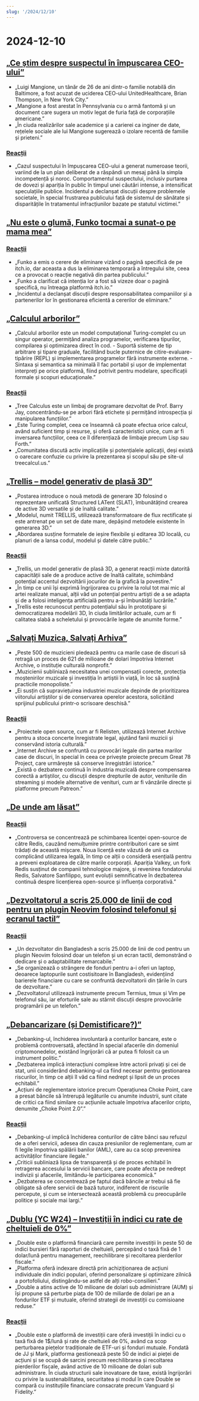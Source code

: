 ```yaml
---
slug: '/2024/12/10'
---
```


# 2024-12-10

## [„Ce știm despre suspectul în împușcarea CEO-ului”](https://www.bbc.com/news/articles/cp9nxee2r0do)

- „Luigi Mangione, un tânăr de 26 de ani dintr-o familie notabilă din Baltimore, a fost acuzat de uciderea CEO-ului UnitedHealthcare, Brian Thompson, în New York City.”
- „Mangione a fost arestat în Pennsylvania cu o armă fantomă și un document care sugera un motiv legat de furia față de corporațiile americane.”
- „În ciuda realizărilor sale academice și a carierei ca inginer de date, rețelele sociale ale lui Mangione sugerează o izolare recentă de familie și prieteni.”

### [Reacții](https://news.ycombinator.com/item?id=42370622)

- „Cazul suspectului în împușcarea CEO-ului a generat numeroase teorii, variind de la un plan deliberat de a răspândi un mesaj până la simpla incompetență și noroc. Comportamentul suspectului, inclusiv purtarea de dovezi și apariția în public în timpul unei căutări intense, a intensificat speculațiile publice. Incidentul a declanșat discuții despre problemele societale, în special frustrarea publicului față de sistemul de sănătate și disparitățile în tratamentul infracțiunilor bazate pe statutul victimei.”

## [„Nu este o glumă, Funko tocmai a sunat-o pe mama mea”](https://twitter.com/itchio/status/1866239798924763227)

### [Reacții](https://news.ycombinator.com/item?id=42371481)

- „Funko a emis o cerere de eliminare vizând o pagină specifică de pe itch.io, dar aceasta a dus la eliminarea temporară a întregului site, ceea ce a provocat o reacție negativă din partea publicului.”
- „Funko a clarificat că intenția lor a fost să vizeze doar o pagină specifică, nu întreaga platformă itch.io.”
- „Incidentul a declanșat discuții despre responsabilitatea companiilor și a partenerilor lor în gestionarea eficientă a cererilor de eliminare.”

## [„Calculul arborilor”](https://treecalcul.us/)

- „Calculul arborilor este un model computațional Turing-complet cu un singur operator, permițând analiza programelor, verificarea tipurilor, compilarea și optimizarea direct în cod. - Suportă sisteme de tip arbitrare și tipare graduale, facilitând bucle puternice de citire-evaluare-tipărire (REPL) și implementarea programelor fără instrumente externe. - Sintaxa și semantica sa minimală îl fac portabil și ușor de implementat interpreți pe orice platformă, fiind potrivit pentru modelare, specificații formale și scopuri educaționale.”

### [Reacții](https://news.ycombinator.com/item?id=42373437)

- „Tree Calculus este un limbaj de programare dezvoltat de Prof. Barry Jay, concentrându-se pe arbori fără etichete și permițând introspecția și manipularea funcțiilor.”
- „Este Turing complet, ceea ce înseamnă că poate efectua orice calcul, având suficient timp și resurse, și oferă caracteristici unice, cum ar fi inversarea funcțiilor, ceea ce îl diferențiază de limbaje precum Lisp sau Forth.”
- „Comunitatea discută activ implicațiile și potențialele aplicații, deși există o oarecare confuzie cu privire la prezentarea și scopul său pe site-ul treecalcul.us.”

## [„Trellis – model generativ de plasă 3D”](https://trellis3d.github.io/)

- „Postarea introduce o nouă metodă de generare 3D folosind o reprezentare unificată Structured LATent (SLAT), îmbunătățind crearea de active 3D versatile și de înaltă calitate.”
- „Modelul, numit TRELLIS, utilizează transformatoare de flux rectificate și este antrenat pe un set de date mare, depășind metodele existente în generarea 3D.”
- „Abordarea susține formatele de ieșire flexibile și editarea 3D locală, cu planuri de a lansa codul, modelul și datele către public.”

### [Reacții](https://news.ycombinator.com/item?id=42369476)

- „Trellis, un model generativ de plasă 3D, a generat reacții mixte datorită capacității sale de a produce active de înaltă calitate, schimbând potențial accentul dezvoltării jocurilor de la grafică la povestire.”
- „În timp ce unii își exprimă îngrijorarea cu privire la rolul tot mai mic al artei realizate manual, alții văd un potențial pentru artiști de a se adapta și de a folosi inteligența artificială pentru a-și îmbunătăți lucrările.”
- „Trellis este recunoscut pentru potențialul său în prototipare și democratizarea modelării 3D, în ciuda limitărilor actuale, cum ar fi calitatea slabă a scheletului și provocările legate de anumite forme.”

## [„Salvați Muzica, Salvați Arhiva”](https://www.savethearchive.com/)

- „Peste 500 de muzicieni pledează pentru ca marile case de discuri să retragă un proces de 621 de milioane de dolari împotriva Internet Archive, o instituție culturală nonprofit.”
- „Muzicienii subliniază necesitatea unei compensații corecte, protecția moștenirilor muzicale și investiția în artiștii în viață, în loc să susțină practicile monopoliste.”
- „Ei susțin că supraviețuirea industriei muzicale depinde de prioritizarea viitorului artiștilor și de conservarea operelor acestora, solicitând sprijinul publicului printr-o scrisoare deschisă.”

### [Reacții](https://news.ycombinator.com/item?id=42373098)

- „Proiectele open source, cum ar fi Relisten, utilizează Internet Archive pentru a stoca concerte înregistrate legal, ajutând fanii muzicii și conservând istoria culturală.”
- „Internet Archive se confruntă cu provocări legale din partea marilor case de discuri, în special în ceea ce privește proiecte precum Great 78 Project, care urmărește să conserve înregistrări istorice.”
- „Există o dezbatere continuă în industria muzicală despre compensarea corectă a artiștilor, cu discuții despre drepturile de autor, veniturile din streaming și modele alternative de venituri, cum ar fi vânzările directe și platforme precum Patreon.”

## [„De unde am lăsat”](https://antirez.com/news/144)

### [Reacții](https://news.ycombinator.com/item?id=42378488)

- „Controversa se concentrează pe schimbarea licenței open-source de către Redis, cauzând nemulțumire printre contribuitori care se simt trădați de această mișcare. Noua licență este văzută de unii ca complicând utilizarea legală, în timp ce alții o consideră esențială pentru a preveni exploatarea de către marile corporații. Apariția Valkey, un fork Redis susținut de companii tehnologice majore, și revenirea fondatorului Redis, Salvatore Sanfilippo, sunt evoluții semnificative în dezbaterea continuă despre licențierea open-source și influența corporativă.”

## [„Dezvoltatorul a scris 25.000 de linii de cod pentru un plugin Neovim folosind telefonul și ecranul tactil”](https://old.reddit.com/r/neovim/comments/1h7vhmg/bro_been_developing_his_2k_star_plugin_on_a/)

### [Reacții](https://news.ycombinator.com/item?id=42374823)

- „Un dezvoltator din Bangladesh a scris 25.000 de linii de cod pentru un plugin Neovim folosind doar un telefon și un ecran tactil, demonstrând o dedicare și o adaptabilitate remarcabile.”
- „Se organizează o strângere de fonduri pentru a-i oferi un laptop, deoarece laptopurile sunt costisitoare în Bangladesh, evidențiind barierele financiare cu care se confruntă dezvoltatorii din țările în curs de dezvoltare.”
- „Dezvoltatorul utilizează instrumente precum Termius, tmux și Vim pe telefonul său, iar eforturile sale au stârnit discuții despre provocările programării pe un telefon.”

## [„Debancarizare (și Demistificare?)”](https://www.bitsaboutmoney.com/archive/debanking-and-debunking/)

- „Debanking-ul, închiderea involuntară a conturilor bancare, este o problemă controversată, afectând în special afacerile din domeniul criptomonedelor, existând îngrijorări că ar putea fi folosit ca un instrument politic.”
- „Dezbaterea implică interacțiuni complexe între actorii privați și cei de stat, unii considerând debanking-ul ca fiind necesar pentru gestionarea riscurilor, în timp ce alții îl văd ca fiind nedrept și lipsit de un proces echitabil.”
- „Acțiuni de reglementare istorice precum Operațiunea Choke Point, care a presat băncile să întrerupă legăturile cu anumite industrii, sunt citate de critici ca fiind similare cu acțiunile actuale împotriva afacerilor cripto, denumite „Choke Point 2.0”.”

### [Reacții](https://news.ycombinator.com/item?id=42371476)

- „Debanking-ul implică închiderea conturilor de către bănci sau refuzul de a oferi servicii, adesea din cauza presiunilor de reglementare, cum ar fi legile împotriva spălării banilor (AML), care au ca scop prevenirea activităților financiare ilegale.”
- „Criticii subliniază lipsa de transparență și de proces echitabil în retragerea accesului la servicii bancare, care poate afecta pe nedrept indivizii și afacerile, limitându-le participarea economică.”
- „Dezbaterea se concentrează pe faptul dacă băncile ar trebui să fie obligate să ofere servicii de bază tuturor, indiferent de riscurile percepute, și cum se intersectează această problemă cu preocupările politice și sociale mai largi.”

## [„Dublu (YC W24) – Investiții în indici cu rate de cheltuieli de 0%”](https://news.ycombinator.com/item?id=42377018)

- „Double este o platformă financiară care permite investiții în peste 50 de indici bursieri fără raporturi de cheltuieli, percepând o taxă fixă de 1 dolar/lună pentru management, reechilibrare și recoltarea pierderilor fiscale.”
- „Platforma oferă indexare directă prin achiziționarea de acțiuni individuale din indici populari, oferind personalizare și optimizare zilnică a portofoliului, distingându-se astfel de alți robo-consilieri.”
- „Double a atins active de 10 milioane de dolari sub administrare (AUM) și își propune să perturbe piața de 100 de miliarde de dolari pe an a fondurilor ETF și mutuale, oferind strategii de investiții cu comisioane reduse.”

### [Reacții](https://news.ycombinator.com/item?id=42377018)

- „Double este o platformă de investiții care oferă investiții în indici cu o taxă fixă de 1$/lună și rate de cheltuieli de 0%, având ca scop perturbarea piețelor tradiționale de ETF-uri și fonduri mutuale. Fondată de JJ și Mark, platforma gestionează peste 50 de indici ai pieței de acțiuni și se ocupă de sarcini precum reechilibrarea și recoltarea pierderilor fiscale, având active de 10 milioane de dolari sub administrare. În ciuda structurii sale inovatoare de taxe, există îngrijorări cu privire la sustenabilitatea, securitatea și modul în care Double se compară cu instituțiile financiare consacrate precum Vanguard și Fidelity.”

<head>
  <meta property="og:title" content="„Ce știm despre suspectul în împușcarea CEO-ului”" />
  <meta property="og:type" content="website" />
  <meta property="og:image" content="https://og.cho.sh/api/og/?title=%E2%80%9ECe%20%C8%99tim%20despre%20suspectul%20%C3%AEn%20%C3%AEmpu%C8%99carea%20CEO-ului%E2%80%9D&subheading=mar%C8%9Bi%2C%2010%20decembrie%202024%3A%20Rezumat%20Hacker%20News" />
</head>
